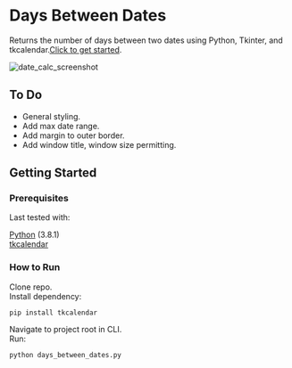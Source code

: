 # Days Between Dates

Returns the number of days between two dates using Python, Tkinter, and tkcalendar.[Click to get started](#getting-started).

![date_calc_screenshot](https://user-images.githubusercontent.com/42113905/60554353-29037300-9d05-11e9-8d0c-e541a0adccd7.PNG)

## To Do

- General styling.
- Add max date range.
- Add margin to outer border.
- Add window title, window size permitting.

## Getting Started

### Prerequisites

Last tested with:<br>

[Python](https://www.python.org/) (3.8.1)<br>
[tkcalendar](https://pypi.org/project/tkcalendar/)

### How to Run

Clone repo.<br>
Install dependency:
```
pip install tkcalendar
```
Navigate to project root in CLI.<br>
Run:
```
python days_between_dates.py
```
